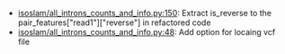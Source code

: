 
* [isoslam/all_introns_counts_and_info.py:150](isoslam/all_introns_counts_and_info.py#L150): Extract is_reverse to the pair_features["read1"]["reverse"] in refactored code
* [isoslam/all_introns_counts_and_info.py:48](isoslam/all_introns_counts_and_info.py#L48): Add option for locaing vcf file
